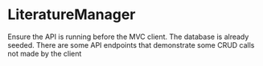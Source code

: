 # LiteratureManager

Ensure the API is running before the MVC client.
The database is already seeded.
There are some API endpoints that demonstrate some CRUD calls not made by the client
